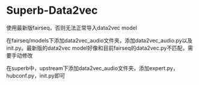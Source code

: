 # Superb-Data2vec

使用最新版fairseq，否则无法正常导入data2vec model

在fairseq/models下添加data2vec_audio文件夹，添加data2vec_audio.py以及init.py。最新版的data2vec model好像和目前fairseq的data2vec.py不匹配，需要手动修改

在superb中，upstream下添加data2vec_audio文件夹，添加expert.py，hubconf.py，init.py即可

